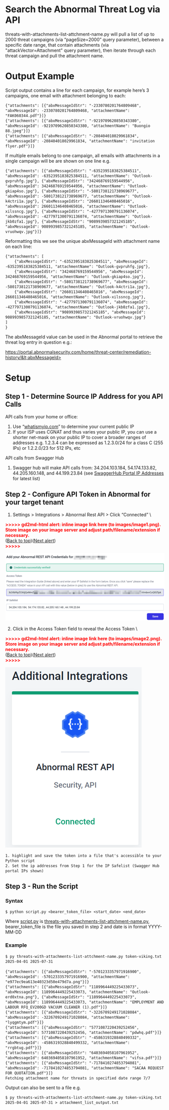 # Search the Abnormal Threat Log via API

threats-with-attachments-list-attchment-name.py will pull a list of up to 2000 threat campaigns (via “pageSize=2000” query parameter), between a specific date range, that contain attachments (via "attackVector=Attachment" query parameter), then iterate through each threat campaign and pull the attachment name.


# Output Example

Script output contains a line for each campaign, for example here’s 3 campaigns, one email with attachment belonging to each: 


```
{"attachments": [{"abxMessageIdStr": "-2330780201764809468", "abxMessageId": -2330780201764809468, "attachmentName": "FAK060344.pdf"}]}
{"attachments": [{"abxMessageIdStr": "-9219709620850343380", "abxMessageId": -9219709620850343380, "attachmentName": "Buongio 88.jpeg"}]}
{"attachments": [{"abxMessageIdStr": "-208404018029961834", "abxMessageId": -208404018029961834, "attachmentName": "invitation flyer.pdf"}]}
```


If multiple emails belong to one campaign, all emails with attachments in a single campaign will be are shown on one line e.g. 


```
{"attachments": [{"abxMessageIdStr": "-6352395183825384511", "abxMessageId": -6352395183825384511, "attachmentName": "Outlook-gvpruhfg.jpg"}, {"abxMessageIdStr": "342468769159544956", "abxMessageId": 342468769159544956, "attachmentName": "Outlook-gkiap4so.jpg"}, {"abxMessageIdStr": "-5801738121738969677", "abxMessageId": -5801738121738969677, "attachmentName": "Outlook-k4ctri1a.jpg"}, {"abxMessageIdStr": "266011346408465016", "abxMessageId": 266011346408465016, "attachmentName": "Outlook-xilssncg.jpg"}, {"abxMessageIdStr": "-4277971300791136074", "abxMessageId": -4277971300791136074, "attachmentName": "Outlook-jkb0zfa1.jpg"}, {"abxMessageIdStr": "9089939857321245185", "abxMessageId": 9089939857321245185, "attachmentName": "Outlook-vruohwqv.jpg"}]}
```


Reformatting this we see the unique abxMessageId with attachment name on each line:


```
{"attachments": [
    {"abxMessageIdStr": "-6352395183825384511", "abxMessageId": -6352395183825384511, "attachmentName": "Outlook-gvpruhfg.jpg"},
    {"abxMessageIdStr": "342468769159544956", "abxMessageId": 342468769159544956, "attachmentName": "Outlook-gkiap4so.jpg"}, 
    {"abxMessageIdStr": "-5801738121738969677", "abxMessageId": -5801738121738969677, "attachmentName": "Outlook-k4ctri1a.jpg"}, 
    {"abxMessageIdStr": "266011346408465016", "abxMessageId": 266011346408465016, "attachmentName": "Outlook-xilssncg.jpg"}, 
    {"abxMessageIdStr": "-4277971300791136074", "abxMessageId": -4277971300791136074, "attachmentName": "Outlook-jkb0zfa1.jpg"}, 
    {"abxMessageIdStr": "9089939857321245185", "abxMessageId": 9089939857321245185, "attachmentName": "Outlook-vruohwqv.jpg"}
]
}
```


The abxMessageId value can be used in the Abnormal portal to retrieve the threat log entry in question e.g.:

https://portal.abnormalsecurity.com/home/threat-center/remediation-history/&lt;abxMessageId>


# Setup


## Step 1 - Determine Source IP Address for you API Calls

API calls from your home or office:



1. Use “[whatismyip.com](whatismyip.com)” to determine your current public IP
2. If your ISP uses CGNAT and thus varies your public IP, you can use a shorter net-mask on your public IP to cover a broader ranges of addresses e.g. 1.2.3.4 can be expressed as 1.2.3.0/24 for a class C (255 IPs) or 1.2.2.0/23 for 512 IPs, etc

API calls from Swagger Hub



1. Swagger hub will make API calls from: 34.204.103.184, 54.174.133.82, 44.205.160.148, and 44.199.23.84 (see [SwaggerHub Portal IP Addresses](https://support.smartbear.com/swaggerhub/docs/en/ip-addresses.html) for latest list)


## Step 2 - Configure API Token in Abnormal for your target tenant



1. Settings > Integrations > Abnormal Rest API > Click “Connected”  \


<p id="gdcalert1" ><span style="color: red; font-weight: bold">>>>>>  gd2md-html alert: inline image link here (to images/image1.png). Store image on your image server and adjust path/filename/extension if necessary. </span><br>(<a href="#">Back to top</a>)(<a href="#gdcalert2">Next alert</a>)<br><span style="color: red; font-weight: bold">>>>>> </span></p>


![alt_text](images/image1.png "image_tooltip")

2. Click in the Access Token field to reveal the Access Token \


<p id="gdcalert2" ><span style="color: red; font-weight: bold">>>>>>  gd2md-html alert: inline image link here (to images/image2.png). Store image on your image server and adjust path/filename/extension if necessary. </span><br>(<a href="#">Back to top</a>)(<a href="#gdcalert3">Next alert</a>)<br><span style="color: red; font-weight: bold">>>>>> </span></p>


![alt_text](images/image2.png "image_tooltip")

    1. highlight and save the token into a file that's accessible to your Python script
    2. Set the ip addresses from Step 1 for the IP Safelist (Swagger Hub portal IPs shown)


## Step 3 - Run the Script


### Syntax


```
$ python script.py <bearer_token_file> <start_date> <end_date>
```


Where [script.py](script.py) is [threats-with-attachments-list-attchment-name.py](threats-with-attachments-list-attchment-name.py), bearer_token_file is the file you saved in step 2 and date is in format YYYY-MM-DD


### Example


```
$ py threats-with-attachments-list-attchment-name.py token-viking.txt 2025-04-01 2025-07-31

{"attachments": [{"abxMessageIdStr": "-5701233357971916900", "abxMessageId": -5701233357971916900, "attachmentName": "e977ec9ea613e40323d50e479d7a.png"}]}
{"attachments": [{"abxMessageIdStr": "1189964449225433073", "abxMessageId": 1189964449225433073, "attachmentName": "Outlook-erd0xtna.png"}, {"abxMessageIdStr": "1189964449225433073", "abxMessageId": 1189964449225433073, "attachmentName": "EMPLOYMENT AND LABOUR RFQ_EV200GD VACUUM CLEANER (1).pdf"}]}
{"attachments": [{"abxMessageIdStr": "-3226709249171028084", "abxMessageId": -3226709249171028084, "attachmentName": "lyqgmtym.pdf"}]}
{"attachments": [{"abxMessageIdStr": "5771087220439252456", "abxMessageId": 5771087220439252456, "attachmentName": "pdwhq.pdf"}]}
{"attachments": [{"abxMessageIdStr": "-4586319328840499332", "abxMessageId": -4586319328840499332, "attachmentName": "rrgbtug.pdf"}]}
{"attachments": [{"abxMessageIdStr": "6403694058107961952", "abxMessageId": 6403694058107961952, "attachmentName": "vifsa.pdf"}]}
{"attachments": [{"abxMessageIdStr": "-7178410274853794081", "abxMessageId": -7178410274853794081, "attachmentName": "SACAA REQUEST FOR QUOTATION.pdf"}]}
Fetching attachment name for threats in specified date range 7/7
```


Output can also be sent to a file e.g. 


```
$ py threats-with-attachments-list-attchment-name.py token-viking.txt 2025-04-01 2025-07-31 > attachment_list_output.txt
